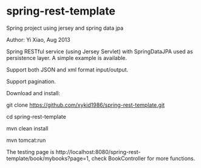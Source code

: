 spring-rest-template
====================

Spring project using jersey and spring data jpa

Author: Yi Xiao, Aug 2013

Spring RESTful service (using Jersey Servlet) with SpringDataJPA used as persistence layer. A simple example is available.

Support both JSON and xml format input/output.

Support pagination.


Download and install:

git clone https://github.com/xykid1986/spring-rest-template.git

cd spring-rest-template

mvn clean install

mvn tomcat:run

The testing page is http://localhost:8080/spring-rest-template/book/mybooks?page=1, check BookController for more functions.
